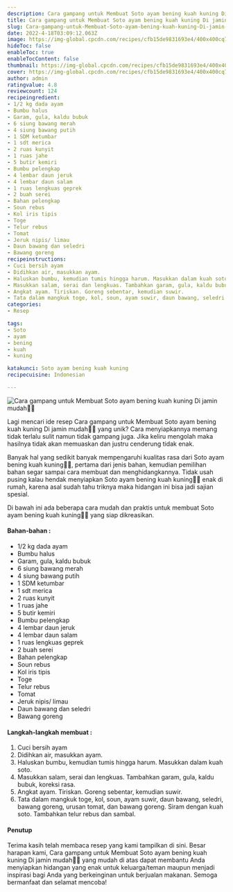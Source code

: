 ```yaml
---
description: Cara gampang untuk Membuat Soto ayam bening kuah kuning Di jamin mudah"
title: Cara gampang untuk Membuat Soto ayam bening kuah kuning Di jamin mudah
slug: Cara-gampang-untuk-Membuat-Soto-ayam-bening-kuah-kuning-Di-jamin-mudah
date: 2022-4-18T03:09:12.063Z
image: https://img-global.cpcdn.com/recipes/cfb15de9831693e4/400x400cq70/photo.jpg
hideToc: false
enableToc: true
enableTocContent: false
thumbnail: https://img-global.cpcdn.com/recipes/cfb15de9831693e4/400x400cq70/photo.jpg
cover: https://img-global.cpcdn.com/recipes/cfb15de9831693e4/400x400cq70/photo.jpg
author: admin
ratingvalue: 4.8
reviewcount: 124
recipeingredient:
- 1/2 kg dada ayam
- Bumbu halus
- Garam, gula, kaldu bubuk
- 6 siung bawang merah
- 4 siung bawang putih
- 1 SDM ketumbar
- 1 sdt merica
- 2 ruas kunyit
- 1 ruas jahe
- 5 butir kemiri
- Bumbu pelengkap
- 4 lembar daun jeruk
- 4 lembar daun salam
- 1 ruas lengkuas geprek
- 2 buah serei
- Bahan pelengkap
- Soun rebus
- Kol iris tipis
- Toge
- Telur rebus
- Tomat
- Jeruk nipis/ limau
- Daun bawang dan seledri
- Bawang goreng
recipeinstructions:
- Cuci bersih ayam
- Didihkan air, masukkan ayam.
- Haluskan bumbu, kemudian tumis hingga harum. Masukkan dalam kuah soto.
- Masukkan salam, serai dan lengkuas. Tambahkan garam, gula, kaldu bubuk, koreksi rasa.
- Angkat ayam. Tiriskan. Goreng sebentar, kemudian suwir.
- Tata dalam mangkuk toge, kol, soun, ayam suwir, daun bawang, seledri, bawang goreng, urusan tomat, dan bawang goreng. Siram dengan kuah soto. Tambahkan telur rebus dan sambal.
categories:
- Resep

tags:
- Soto
- ayam
- bening
- kuah
- kuning

katakunci: Soto ayam bening kuah kuning
recipecuisine: Indonesian

---
```


![Cara gampang untuk Membuat Soto ayam bening kuah kuning Di jamin mudah👩‍🍳](https://img-global.cpcdn.com/recipes/cfb15de9831693e4/400x400cq70/photo.jpg)

Lagi mencari ide resep Cara gampang untuk Membuat Soto ayam bening kuah kuning Di jamin mudah👩‍🍳 yang unik? Cara menyiapkannya memang tidak terlalu sulit namun tidak gampang juga. Jika keliru mengolah maka hasilnya tidak akan memuaskan dan justru cenderung tidak enak.

Banyak hal yang sedikit banyak mempengaruhi kualitas rasa dari Soto ayam bening kuah kuning👩‍🍳, pertama dari jenis bahan, kemudian pemilihan bahan segar sampai cara membuat dan menghidangkannya. Tidak usah pusing kalau hendak menyiapkan Soto ayam bening kuah kuning👩‍🍳 enak di rumah, karena asal sudah tahu triknya maka hidangan ini bisa jadi sajian spesial.

Di bawah ini ada beberapa cara mudah dan praktis untuk membuat Soto ayam bening kuah kuning👩‍🍳 yang siap dikreasikan.

<!--inarticleads1-->

#### Bahan-bahan :

- 1/2 kg dada ayam
- Bumbu halus
- Garam, gula, kaldu bubuk
- 6 siung bawang merah
- 4 siung bawang putih
- 1 SDM ketumbar
- 1 sdt merica
- 2 ruas kunyit
- 1 ruas jahe
- 5 butir kemiri
- Bumbu pelengkap
- 4 lembar daun jeruk
- 4 lembar daun salam
- 1 ruas lengkuas geprek
- 2 buah serei
- Bahan pelengkap
- Soun rebus
- Kol iris tipis
- Toge
- Telur rebus
- Tomat
- Jeruk nipis/ limau
- Daun bawang dan seledri
- Bawang goreng

<!--inarticleads2-->

#### Langkah-langkah membuat :

1. Cuci bersih ayam
1. Didihkan air, masukkan ayam.
1. Haluskan bumbu, kemudian tumis hingga harum. Masukkan dalam kuah soto.
1. Masukkan salam, serai dan lengkuas. Tambahkan garam, gula, kaldu bubuk, koreksi rasa.
1. Angkat ayam. Tiriskan. Goreng sebentar, kemudian suwir.
1. Tata dalam mangkuk toge, kol, soun, ayam suwir, daun bawang, seledri, bawang goreng, urusan tomat, dan bawang goreng. Siram dengan kuah soto. Tambahkan telur rebus dan sambal.

#### Penutup

Terima kasih telah membaca resep yang kami tampilkan di sini. Besar harapan kami, Cara gampang untuk Membuat Soto ayam bening kuah kuning Di jamin mudah👩‍🍳 yang mudah di atas dapat membantu Anda menyiapkan hidangan yang enak untuk keluarga/teman maupun menjadi inspirasi bagi Anda yang berkeinginan untuk berjualan makanan. Semoga bermanfaat dan selamat mencoba!